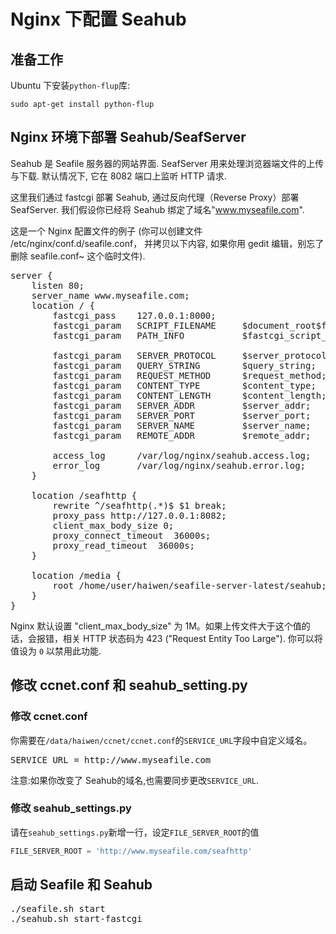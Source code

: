 # Nginx 下配置 Seahub

## 准备工作

Ubuntu 下安装<code>python-flup</code>库:
 
```
sudo apt-get install python-flup
```

## Nginx 环境下部署 Seahub/SeafServer 

Seahub 是 Seafile 服务器的网站界面. SeafServer 用来处理浏览器端文件的上传与下载. 默认情况下, 它在 8082 端口上监听 HTTP 请求. 

这里我们通过 fastcgi 部署 Seahub, 通过反向代理（Reverse Proxy）部署 SeafServer. 我们假设你已经将 Seahub 绑定了域名"www.myseafile.com". 

这是一个 Nginx 配置文件的例子 (你可以创建文件 /etc/nginx/conf.d/seafile.conf， 并拷贝以下内容, 如果你用 gedit 编辑，别忘了删除 seafile.conf~ 这个临时文件).

<pre>
server {
    listen 80;
    server_name www.myseafile.com;
    location / {
        fastcgi_pass    127.0.0.1:8000;
        fastcgi_param   SCRIPT_FILENAME     $document_root$fastcgi_script_name;
        fastcgi_param   PATH_INFO           $fastcgi_script_name;

        fastcgi_param	SERVER_PROTOCOL	    $server_protocol;
        fastcgi_param   QUERY_STRING        $query_string;
        fastcgi_param   REQUEST_METHOD      $request_method;
        fastcgi_param   CONTENT_TYPE        $content_type;
        fastcgi_param   CONTENT_LENGTH      $content_length;
        fastcgi_param	SERVER_ADDR         $server_addr;
        fastcgi_param	SERVER_PORT         $server_port;
        fastcgi_param	SERVER_NAME         $server_name;
        fastcgi_param   REMOTE_ADDR         $remote_addr;

        access_log      /var/log/nginx/seahub.access.log;
    	error_log       /var/log/nginx/seahub.error.log;
    }

    location /seafhttp {
        rewrite ^/seafhttp(.*)$ $1 break;
        proxy_pass http://127.0.0.1:8082;
        client_max_body_size 0;
        proxy_connect_timeout  36000s;
        proxy_read_timeout  36000s;
    }

    location /media {
        root /home/user/haiwen/seafile-server-latest/seahub;
    }
}
</pre>

Nginx 默认设置 "client_max_body_size" 为 1M。如果上传文件大于这个值的话，会报错，相关 HTTP 状态码为 423 ("Request Entity Too Large"). 你可以将值设为 <code>0</code> 以禁用此功能.

## 修改 ccnet.conf 和 seahub_setting.py

### 修改 ccnet.conf

你需要在<code>/data/haiwen/ccnet/ccnet.conf</code>的<code>SERVICE_URL</code>字段中自定义域名。

<pre>
SERVICE_URL = http://www.myseafile.com
</pre>

注意:如果你改变了 Seahub的域名,也需要同步更改<code>SERVICE_URL</code>.

### 修改 seahub_settings.py

请在<code>seahub_settings.py</code>新增一行，设定`FILE_SERVER_ROOT`的值

```python
FILE_SERVER_ROOT = 'http://www.myseafile.com/seafhttp'
```

## 启动 Seafile 和 Seahub

<pre>
./seafile.sh start
./seahub.sh start-fastcgi
</pre>


